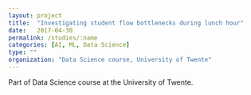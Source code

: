 ```yaml
---
layout: project
title:  "Investigating student flow bottlenecks during lunch hour"
date:   2017-04-30
permalink: /studies/:name
categories: [AI, ML, Data Science]
type: ""
organization: "Data Science course, University of Twente"
---
```


Part of Data Science course at the University of Twente.

